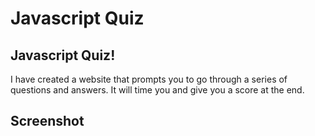 # Javascript Quiz

## Javascript Quiz!

I have created a website that prompts you to go through a series of questions and answers. It will time you and give you a score at the end.

## Screenshot
